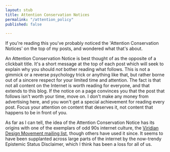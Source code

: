 ```yaml
---
layout: stub
title: Attention Conservation Notices
permalink: "/attention_policy"
published: false

---
```

If you're reading this you've probably noticed the 'Attention Conservation Notices' on the top of my posts, and wondered what that's about.

An Attention Conservation Notice is best thought of as the opposite of a clickbait title. It's a short message at the top of each post which will seek to explain why you should _not_ bother reading what follows. This is not a gimmick or a reverse psychology trick or anything like that, but rather borne out of a sincere respect for your limited time and attention. The fact is that not all content on the Internet is worth reading for everyone, and that extends to this blog. If the notice on a page convinces you that the post that follows isn't worth your time, move on. I don't make any money from advertising here, and you won't get a special achievement for reading every post. Focus your attention on content that deserves it, not content that happens to be in front of you.

As far as I can tell, the idea of the Attention Conservation Notice has its origins with one of the exemplars of odd 90s internet culture, the [Viridian Design Movement mailing list](http://www.viridiandesign.org/notes/1-25/Note%2000002.txt), though others have used it since. It seems to have been supplanted across large parts of the internet by the now-trendy Epistemic Status Disclaimer, which I think has been a loss for all of us.